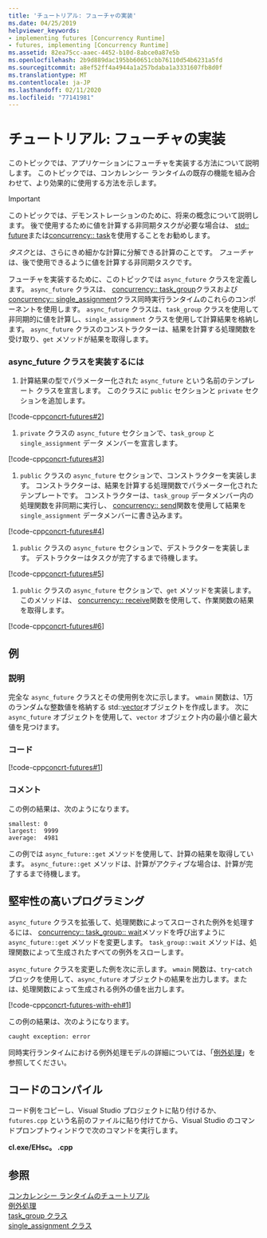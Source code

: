 ```yaml
---
title: 'チュートリアル: フューチャの実装'
ms.date: 04/25/2019
helpviewer_keywords:
- implementing futures [Concurrency Runtime]
- futures, implementing [Concurrency Runtime]
ms.assetid: 82ea75cc-aaec-4452-b10d-8abce0a87e5b
ms.openlocfilehash: 2b9d889dac195bb60651cbb76110d54b6231a5fd
ms.sourcegitcommit: a8ef52ff4a4944a1a257bdaba1a3331607fb8d0f
ms.translationtype: MT
ms.contentlocale: ja-JP
ms.lasthandoff: 02/11/2020
ms.locfileid: "77141981"
---
```

# <a name="walkthrough-implementing-futures"></a>チュートリアル: フューチャの実装

このトピックでは、アプリケーションにフューチャを実装する方法について説明します。 このトピックでは、コンカレンシー ランタイムの既存の機能を組み合わせて、より効果的に使用する方法を示します。

> [!IMPORTANT]
> このトピックでは、デモンストレーションのために、将来の概念について説明します。 後で使用するために値を計算する非同期タスクが必要な場合は、 [std:: future](../../standard-library/future-class.md)または[concurrency:: task](../../parallel/concrt/reference/task-class.md)を使用することをお勧めします。

*タスク*とは、さらにきめ細かな計算に分解できる計算のことです。 *フューチャ*は、後で使用できるように値を計算する非同期タスクです。

フューチャを実装するために、このトピックでは `async_future` クラスを定義します。 `async_future` クラスは、 [concurrency:: task_group](reference/task-group-class.md)クラスおよび[concurrency:: single_assignment](../../parallel/concrt/reference/single-assignment-class.md)クラス同時実行ランタイムのこれらのコンポーネントを使用します。 `async_future` クラスは、`task_group` クラスを使用して非同期的に値を計算し、`single_assignment` クラスを使用して計算結果を格納します。 `async_future` クラスのコンストラクターは、結果を計算する処理関数を受け取り、`get` メソッドが結果を取得します。

### <a name="to-implement-the-async_future-class"></a>async_future クラスを実装するには

1. 計算結果の型でパラメーター化された `async_future` という名前のテンプレート クラスを宣言します。 このクラスに `public` セクションと `private` セクションを追加します。

[!code-cpp[concrt-futures#2](../../parallel/concrt/codesnippet/cpp/walkthrough-implementing-futures_1.cpp)]

1. `private` クラスの `async_future` セクションで、`task_group` と `single_assignment` データ メンバーを宣言します。

[!code-cpp[concrt-futures#3](../../parallel/concrt/codesnippet/cpp/walkthrough-implementing-futures_2.cpp)]

1. `public` クラスの `async_future` セクションで、コンストラクターを実装します。 コンストラクターは、結果を計算する処理関数でパラメーター化されたテンプレートです。 コンストラクターは、`task_group` データメンバー内の処理関数を非同期に実行し、 [concurrency:: send](reference/concurrency-namespace-functions.md#send)関数を使用して結果を `single_assignment` データメンバーに書き込みます。

[!code-cpp[concrt-futures#4](../../parallel/concrt/codesnippet/cpp/walkthrough-implementing-futures_3.cpp)]

1. `public` クラスの `async_future` セクションで、デストラクターを実装します。 デストラクターはタスクが完了するまで待機します。

[!code-cpp[concrt-futures#5](../../parallel/concrt/codesnippet/cpp/walkthrough-implementing-futures_4.cpp)]

1. `public` クラスの `async_future` セクションで、`get` メソッドを実装します。 このメソッドは、 [concurrency:: receive](reference/concurrency-namespace-functions.md#receive)関数を使用して、作業関数の結果を取得します。

[!code-cpp[concrt-futures#6](../../parallel/concrt/codesnippet/cpp/walkthrough-implementing-futures_5.cpp)]

## <a name="example"></a>例

### <a name="description"></a>説明

完全な `async_future` クラスとその使用例を次に示します。 `wmain` 関数は、1万のランダムな整数値を格納する std::[vector](../../standard-library/vector-class.md)オブジェクトを作成します。 次に `async_future` オブジェクトを使用して、`vector` オブジェクト内の最小値と最大値を見つけます。

### <a name="code"></a>コード

[!code-cpp[concrt-futures#1](../../parallel/concrt/codesnippet/cpp/walkthrough-implementing-futures_6.cpp)]

### <a name="comments"></a>コメント

この例の結果は、次のようになります。

```Output
smallest: 0
largest:  9999
average:  4981
```

この例では `async_future::get` メソッドを使用して、計算の結果を取得しています。 `async_future::get` メソッドは、計算がアクティブな場合は、計算が完了するまで待機します。

## <a name="robust-programming"></a>堅牢性の高いプログラミング

`async_future` クラスを拡張して、処理関数によってスローされた例外を処理するには、 [concurrency:: task_group:: wait](reference/task-group-class.md#wait)メソッドを呼び出すように `async_future::get` メソッドを変更します。 `task_group::wait` メソッドは、処理関数によって生成されたすべての例外をスローします。

`async_future` クラスを変更した例を次に示します。 `wmain` 関数は、`try`-`catch` ブロックを使用して、`async_future` オブジェクトの結果を出力します。または、処理関数によって生成される例外の値を出力します。

[!code-cpp[concrt-futures-with-eh#1](../../parallel/concrt/codesnippet/cpp/walkthrough-implementing-futures_7.cpp)]

この例の結果は、次のようになります。

```Output
caught exception: error
```

同時実行ランタイムにおける例外処理モデルの詳細については、「[例外処理](../../parallel/concrt/exception-handling-in-the-concurrency-runtime.md)」を参照してください。

## <a name="compiling-the-code"></a>コードのコンパイル

コード例をコピーし、Visual Studio プロジェクトに貼り付けるか、`futures.cpp` という名前のファイルに貼り付けてから、Visual Studio のコマンドプロンプトウィンドウで次のコマンドを実行します。

**cl.exe/EHsc。 .cpp**

## <a name="see-also"></a>参照

[コンカレンシー ランタイムのチュートリアル](../../parallel/concrt/concurrency-runtime-walkthroughs.md)<br/>
[例外処理](../../parallel/concrt/exception-handling-in-the-concurrency-runtime.md)<br/>
[task_group クラス](reference/task-group-class.md)<br/>
[single_assignment クラス](../../parallel/concrt/reference/single-assignment-class.md)
